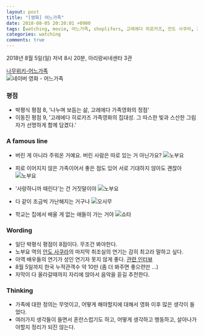```yaml
---
layout: post
title: "[영화] 어느가족"
date: 2018-08-05 20:20:01 +0900
tags: [watching, movie, 어느가족, shoplifers, 고레에다 히로카즈, 안도 사쿠라, 죠 카이리, 칸 영화제, 황금종려상, 호소노 하루오미]
categories: watching
comments: true
---
```

2018년 8월 5일(일) 저녁 8시 20분, 아리랑씨네센타 3관

[나무위키-어느가족](https://namu.wiki/w/%EC%96%B4%EB%8A%90%20%EA%B0%80%EC%A1%B1)  
![네이버 영화 - 어느가족](https://movie-phinf.pstatic.net/20180702_47/1530497117620iDJX8_JPEG/movie_image.jpg)

### 평점
* 박평식 평점 8, '나누며 보듬는 삶, 고레에다 가족영화의 정점'
* 이동진 평점 9, '고레에다 히로카즈 가족영화의 집대성. 그 따스한 빛과 스산한 그림자가 선명하게 함께 담겼다.'

### A famous line
* 버린 게 아니라 주워온 거예요. 버린 사람은 따로 있는 거 아닌가요? ![노부요](https://search.pstatic.net/common/?src=https%3A%2F%2Fssl.pstatic.net%2Fsstatic%2Fpeople%2F82%2F201603281629129481.jpg&type=u38_48&quality=95)

* 피로 이어지지 않은 가족이어서 좋은 점도 있어 서로 기대하지 않아도 괜찮아 ![노부요](https://search.pstatic.net/common/?src=https%3A%2F%2Fssl.pstatic.net%2Fsstatic%2Fpeople%2F82%2F201603281629129481.jpg&type=u38_48&quality=95)

* '사랑하니까 때린다'는 건 거짓말이야 ![노부요](https://search.pstatic.net/common/?src=https%3A%2F%2Fssl.pstatic.net%2Fsstatic%2Fpeople%2F82%2F201603281629129481.jpg&type=u38_48&quality=95)

* 다 같이 조금씩 가난해지는 거구나 ![오사무](https://search.pstatic.net/common/?src=https%3A%2F%2Fssl.pstatic.net%2Fsstatic%2Fpeople%2F59%2F201805031456526881.jpg&type=u38_48&quality=95)

* 학교는 집에서 배울 게 없는 애들이 가는 거야 ![쇼타](https://search.pstatic.net/common/?src=http%3A%2F%2Fimgmovie.naver.net%2Fmdi%2Fpi%2F000004200%2FPM420011_144902_000.jpg&type=u38_48&quality=95)


### Wording
* 일단 박평식 평점이 8점이다. 무조건 봐야한다.
* 노부요 역의 [안도 사쿠라](https://namu.wiki/w/%EC%95%88%EB%8F%84%20%EC%82%AC%EC%BF%A0%EB%9D%BC)의 마지막 취조실의 연기는 감히 최고라 말하고 싶다.
* 아역 배우들의 연기가 성인 연기자 못지 않게 좋다. [관련 인터뷰](https://entertain.naver.com/read?oid=213&aid=0000386215)
* 8월 5일까지 한국 누적관객수 약 10만 (좀 더 봐주면 좋으련만 ...)
* 자막이 다 올라갈때까지 자리에 앉아서 음악을 듣길 추천한다.

### Thinking
* 가족에 대한 정의는 무엇이고, 어떻게 해야할지에 대해서 영화 이후 많은 생각이 들었다.
* 여러가지 생각들이 들면서 혼란스럽기도 하고, 어떻게 생각하고 행동하고, 살아나가야할지 정리가 되진 않는다.